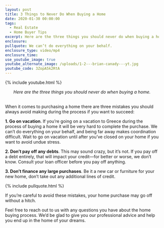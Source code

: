 ```yaml
---
layout: post
title: 3 Things to Never Do When Buying a Home
date: 2020-01-30 00:00:00
tags:
  - Real Estate
  - Home Buyer Tips
excerpt: Here are the three things you should never do when buying a home.
enclosure:
pullquote: We can’t do everything on your behalf.
enclosure_type: video/mp4
enclosure_time:
use_youtube_image: true
youtube_alternate_image: /uploads/1-2---brian-canady---yt.jpg
youtube_code: 3ZopA5k2RtA
---
```


{% include youtube.html %}

<center><em>Here are the three things you should never do when buying a home.</em></center>

<br>When it comes to purchasing a home there are three mistakes you should always avoid making during the process if you want to succeed:

**1\. Go on vacation**. If you’re going on a vacation to Greece during the process of buying a home it will be very hard to complete the purchase. We can’t do everything on your behalf, and being far away makes coordination difficult. Wait to go on vacation until after you’ve closed on your home if you want to avoid undue stress.

**2\. Don’t pay off any debts**. This may sound crazy, but it’s not. If you pay off a debt entirely, that will impact your credit—for better or worse, we don’t know. Consult your loan officer before you pay off anything.

**3\. Don’t finance any large purchases**. Be it a new car or furniture for your new home, don’t take out any additional lines of credit.

{% include pullquote.html %}

If you’re careful to avoid these mistakes, your home purchase may go off without a hitch.

Feel free to reach out to us with any questions you have about the home buying process. We’d be glad to give you our professional advice and help you end up in the home of your dreams.